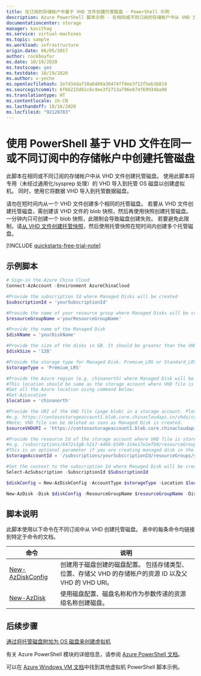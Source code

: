 ```yaml
---
title: 在订阅的存储帐户中基于 VHD 文件创建托管磁盘 - PowerShell 示例
description: Azure PowerShell 脚本示例 - 在相同或不同订阅的存储帐户中从 VHD 文件创建托管磁盘
documentationcenter: storage
manager: kavithag
ms.service: virtual-machines
ms.topic: sample
ms.workload: infrastructure
origin.date: 06/05/2017
author: rockboyfor
ms.date: 10/19/2020
ms.testscope: yes
ms.testdate: 10/19/2020
ms.author: v-yeche
ms.openlocfilehash: 2e7d34daf38a6489a30474ffdee3f12f5eb3b819
ms.sourcegitcommit: 6f66215d61c6c4ee3f2713a796e074f69934ba98
ms.translationtype: HT
ms.contentlocale: zh-CN
ms.lasthandoff: 10/16/2020
ms.locfileid: "92128783"
---
```

<!--Renamed File-->
# <a name="create-a-managed-disk-from-a-vhd-file-in-a-storage-account-in-same-or-different-subscription-with-powershell"></a>使用 PowerShell 基于 VHD 文件在同一或不同订阅中的存储帐户中创建托管磁盘

此脚本在相同或不同订阅的存储帐户中从 VHD 文件创建托管磁盘。 使用此脚本将专用（未经过通用化/sysprep 处理）的 VHD 导入到托管 OS 磁盘以创建虚拟机。 同时，使用它将数据 VHD 导入到托管数据磁盘。 

请勿在短时间内从一个 VHD 文件创建多个相同的托管磁盘。 若要从 VHD 文件创建托管磁盘，需创建该 VHD 文件的 blob 快照，然后再使用快照创建托管磁盘。 一分钟内只可创建一个 blob 快照，此限制会导致磁盘创建失败。 若要避免此限制，请[从 VHD 文件创建托管快照](virtual-machines-powershell-sample-create-snapshot-from-vhd.md)，然后使用托管快照在短时间内创建多个托管磁盘。 

[!INCLUDE [quickstarts-free-trial-note](../../../includes/quickstarts-free-trial-note.md)]

## <a name="sample-script"></a>示例脚本

```powershell
# Sign-in the Azure China Cloud
Connect-AzAccount -Environment AzureChinaCloud

#Provide the subscription Id where Managed Disks will be created
$subscriptionId = 'yourSubscriptionId'

#Provide the name of your resource group where Managed Disks will be created. 
$resourceGroupName ='yourResourceGroupName'

#Provide the name of the Managed Disk
$diskName = 'yourDiskName'

#Provide the size of the disks in GB. It should be greater than the VHD file size.
$diskSize = '128'

#Provide the storage type for Managed Disk. Premium_LRS or Standard_LRS.
$storageType = 'Premium_LRS'

#Provide the Azure region (e.g. chinanorth) where Managed Disk will be located.
#This location should be same as the storage account where VHD file is stored
#Get all the Azure location using command below:
#Get-AzLocation
$location = 'chinanorth'

#Provide the URI of the VHD file (page blob) in a storage account. Please not that this is NOT the SAS URI of the storage container where VHD file is stored. 
#e.g. https://contosostorageaccount1.blob.core.chinacloudapi.cn/vhds/contosovhd123.vhd
#Note: VHD file can be deleted as soon as Managed Disk is created.
$sourceVHDURI = 'https://contosostorageaccount1.blob.core.chinacloudapi.cn/vhds/contosovhd123.vhd'

#Provide the resource Id of the storage account where VHD file is stored.
#e.g. /subscriptions/6472s1g8-h217-446b-b509-314e17e1efb0/resourceGroups/MDDemo/providers/Microsoft.Storage/storageAccounts/contosostorageaccount
#This is an optional parameter if you are creating managed disk in the same subscription
$storageAccountId = '/subscriptions/yourSubscriptionId/resourceGroups/yourResourceGroupName/providers/Microsoft.Storage/storageAccounts/yourStorageAccountName'

#Set the context to the subscription Id where Managed Disk will be created
Select-AzSubscription -SubscriptionId $SubscriptionId

$diskConfig = New-AzDiskConfig -AccountType $storageType -Location $location -CreateOption Import -StorageAccountId $storageAccountId -SourceUri $sourceVHDURI

New-AzDisk -Disk $diskConfig -ResourceGroupName $resourceGroupName -DiskName $diskName

```

## <a name="script-explanation"></a>脚本说明

此脚本使用以下命令在不同订阅中从 VHD 创建托管磁盘。 表中的每条命令均链接到特定于命令的文档。

| 命令 | 说明 |
|---|---|
| [New-AzDiskConfig](https://docs.microsoft.com/powershell/module/az.compute/new-azdiskconfig) | 创建用于磁盘创建的磁盘配置。 包括存储类型、位置、存储父 VHD 的存储帐户的资源 ID 以及父 VHD 的 VHD URI。 |
| [New-AzDisk](https://docs.microsoft.com/powershell/module/az.compute/new-azdisk) | 使用磁盘配置、磁盘名称和作为参数传递的资源组名称创建磁盘。 |

## <a name="next-steps"></a>后续步骤

[通过将托管磁盘附加为 OS 磁盘来创建虚拟机](virtual-machines-powershell-sample-create-vm-from-managed-os-disks.md)

有关 Azure PowerShell 模块的详细信息，请参阅 [Azure PowerShell 文档](https://docs.microsoft.com/powershell/azure/)。

可以在 [Azure Windows VM 文档](../windows/powershell-samples.md?toc=%2fvirtual-machines%2fwindows%2ftoc.json)中找到其他虚拟机 PowerShell 脚本示例。

<!-- Update_Description: new article about virtual machines powershell sample create managed disk from vhd -->
<!--NEW.date: 10/19/2020-->